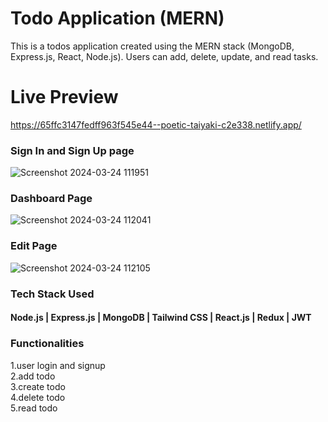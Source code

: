 # Todo Application (MERN)
This is a todos application created using the MERN stack (MongoDB, Express.js, React, Node.js). Users can add, delete, update, and read tasks.


# Live Preview 
<a>https://65ffc3147fedff963f545e44--poetic-taiyaki-c2e338.netlify.app/<a/>

<h3>Sign In and Sign Up page</h3>

![Screenshot 2024-03-24 111951](https://github.com/ak8459/GreenMentor/assets/87300147/e106ba4f-f65e-45e8-b7fa-4c5d44bff1a1)

<h3>Dashboard Page</h3>

![Screenshot 2024-03-24 112041](https://github.com/ak8459/GreenMentor/assets/87300147/bc458d21-f42d-4c1b-b199-aae269e537e8)


<h3>Edit Page</h3>

![Screenshot 2024-03-24 112105](https://github.com/ak8459/GreenMentor/assets/87300147/6375216d-ff08-4621-afb6-c37dd489c4a0)

<h3>Tech Stack Used</h3>
<h4>Node.js | Express.js | MongoDB | Tailwind CSS | React.js | Redux | JWT </h4>

<h3>Functionalities</h3>
  <div>1.user login and signup</div> 
  <div>2.add todo</div>
  <div>3.create todo</div>
  <div>4.delete todo</div>
  <div>5.read todo</div>
 





